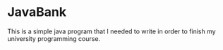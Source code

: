 # JavaBank
This is a simple java program that I needed to write in order to finish my university programming course. 
